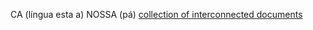 <p>CA (língua esta a) NOSSA (pá)
<a href="http://jxpedro.github.io/"> collection of interconnected documents</a>
</p>
